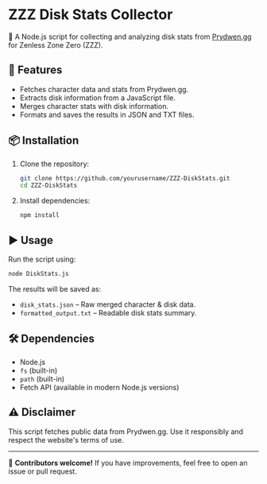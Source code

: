 # ZZZ Disk Stats Collector

🚀 A Node.js script for collecting and analyzing disk stats from [Prydwen.gg](https://www.prydwen.gg) for Zenless Zone Zero (ZZZ).

## 📌 Features

- Fetches character data and stats from Prydwen.gg.
- Extracts disk information from a JavaScript file.
- Merges character stats with disk information.
- Formats and saves the results in JSON and TXT files.

## 📦 Installation

1. Clone the repository:
   ```sh
   git clone https://github.com/yourusername/ZZZ-DiskStats.git
   cd ZZZ-DiskStats
   ```

2. Install dependencies:
   ```sh
   npm install
   ```

## ▶️ Usage

Run the script using:
```sh
node DiskStats.js
```

The results will be saved as:
- `disk_stats.json` – Raw merged character & disk data.
- `formatted_output.txt` – Readable disk stats summary.

## 🛠 Dependencies

- Node.js
- `fs` (built-in)
- `path` (built-in)
- Fetch API (available in modern Node.js versions)

## ⚠️ Disclaimer

This script fetches public data from Prydwen.gg. Use it responsibly and respect the website's terms of use.

---

📌 **Contributors welcome!** If you have improvements, feel free to open an issue or pull request.